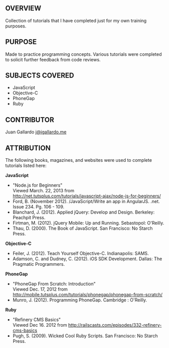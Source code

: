 OVERVIEW
------------------
Collection of tutorials that I have completed just for my own training purposes. 


PURPOSE
------------------
Made to practice programming concepts. Various tutorials were completed to solicit further feedback from code reviews. 


SUBJECTS COVERED
------------------
* JavaScript
* Objective-C
* PhoneGap
* Ruby


CONTRIBUTOR
------------------
Juan Gallardo j@jgallardo.me


ATTRIBUTION
------------------
The following books, magazines, and websites were used to complete tutorials listed here:

__JavaScript__
+ "Node.js for Beginners"<br />
Viewed March. 22, 2013 from http://net.tutsplus.com/tutorials/javascript-ajax/node-js-for-beginners/
+ Ford, B. (November 2012). /JavaScript/Write an app in AngularJS. .net. Issue 234. Pg. 106 - 109.
+ Blanchard, J. (2012). Applied jQuery: Develop and Design. Berkeley: Peachpit Press.
+ Firtman, M. (2012). jQuery Mobile: Up and Running. Sebastopol: O'Reilly.
+ Thau, D. (2000). The Book of JavaScript. San Francisco: No Starch Press. 

__Objective-C__
+ Feiler, J. (2012). Teach Yourself Objective-C. Indianapolis: SAMS. 
+ Adamson, C. and Dudney, C. (2012). iOS SDK Development. Dallas: The Pragmatic Programmers. 

__PhoneGap__ 
+ "PhoneGap From Scratch: Introduction"<br />
Viewed Dec. 17, 2012 from http://mobile.tutsplus.com/tutorials/phonegap/phonegap-from-scratch/
+ Munro, J. (2012). Programming PhoneGap. Cambridge : O'Reilly.

__Ruby__
+ "Refinery CMS Basics"<br />
Viewed Dec 16. 2012 from http://railscasts.com/episodes/332-refinery-cms-basics
+ Pugh, S. (2009). Wicked Cool Ruby Scripts. San Francisco: No Starch Press. 
